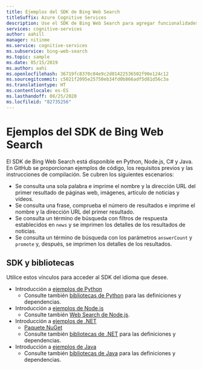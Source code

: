 ```yaml
---
title: Ejemplos del SDK de Bing Web Search
titleSuffix: Azure Cognitive Services
description: Use el SDK de Bing Web Search para agregar funcionalidades de búsqueda a una aplicación de Python, Node.js, C# o Java.
services: cognitive-services
author: aahill
manager: nitinme
ms.service: cognitive-services
ms.subservice: bing-web-search
ms.topic: sample
ms.date: 05/15/2019
ms.author: aahi
ms.openlocfilehash: 36719fc8370c04e9c2d01422536502f90e124c12
ms.sourcegitcommit: c5021f2095e25750eb34fd0b866adf5d81d56c3a
ms.translationtype: HT
ms.contentlocale: es-ES
ms.lasthandoff: 08/25/2020
ms.locfileid: "82735256"
---
```

# <a name="bing-web-search-sdk-samples"></a>Ejemplos del SDK de Bing Web Search

El SDK de Bing Web Search está disponible en Python, Node.js, C# y Java. En GitHub se proporcionan ejemplos de código, los requisitos previos y las instrucciones de compilación. Se cubren los siguientes escenarios:

* Se consulta una sola palabra e imprime el nombre y la dirección URL del primer resultado de páginas web, imágenes, artículo de noticias y vídeos.
* Se consulta una frase, comprueba el número de resultados e imprime el nombre y la dirección URL del primer resultado.
* Se consulta un término de búsqueda con filtros de respuesta establecidos en `news` y se imprimen los detalles de los resultados de noticias.
* Se consulta un término de búsqueda con los parámetros `answerCount` y `promote` y, después, se imprimen los detalles de los resultados.

## <a name="sdks-and-libraries"></a>SDK y bibliotecas

Utilice estos vínculos para acceder al SDK del idioma que desee.

* Introducción a [ejemplos de Python](https://github.com/Azure-Samples/cognitive-services-python-sdk-samples)
  * Consulte también [bibliotecas de Python](https://github.com/Azure/azure-sdk-for-python/tree/master/sdk/cognitiveservices/azure-cognitiveservices-search-websearch) para las definiciones y dependencias.
* Introducción a [ejemplos de Node.js](https://github.com/Azure-Samples/cognitive-services-node-sdk-samples)
  * Consulte también [Web Search de Node.js](https://github.com/Azure/azure-sdk-for-node/tree/master/lib/services/cognitiveServicesWebSearch).
* Introducción a [ejemplos de .NET](https://github.com/Azure-Samples/cognitive-services-dotnet-sdk-samples/tree/master/BingSearchv7)
  * [Paquete NuGet](https://www.nuget.org/packages/Microsoft.Azure.CognitiveServices.Search.WebSearch/1.2.0)
  * Consulte también [bibliotecas de .NET](https://github.com/Azure/azure-sdk-for-net/tree/master/sdk/cognitiveservices/Search.BingWebSearch) para las definiciones y dependencias.
* Introducción a [ejemplos de Java](https://github.com/Azure-Samples/cognitive-services-java-sdk-samples)
  * Consulte también [bibliotecas de Java](https://github.com/Azure-Samples/cognitive-services-java-sdk-samples/tree/master/Search/BingWebSearch) para las definiciones y dependencias.
